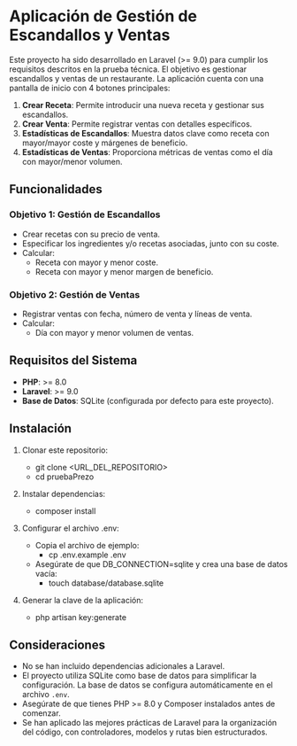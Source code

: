 # Aplicación de Gestión de Escandallos y Ventas

Este proyecto ha sido desarrollado en Laravel (>= 9.0) para cumplir los requisitos descritos en la prueba técnica. El objetivo es gestionar escandallos y ventas de un restaurante. La aplicación cuenta con una pantalla de inicio con 4 botones principales:

1. **Crear Receta**: Permite introducir una nueva receta y gestionar sus escandallos.
2. **Crear Venta**: Permite registrar ventas con detalles específicos.
3. **Estadísticas de Escandallos**: Muestra datos clave como receta con mayor/mayor coste y márgenes de beneficio.
4. **Estadísticas de Ventas**: Proporciona métricas de ventas como el día con mayor/menor volumen.

## Funcionalidades

### Objetivo 1: Gestión de Escandallos
- Crear recetas con su precio de venta.
- Especificar los ingredientes y/o recetas asociadas, junto con su coste.
- Calcular:
  - Receta con mayor y menor coste.
  - Receta con mayor y menor margen de beneficio.

### Objetivo 2: Gestión de Ventas
- Registrar ventas con fecha, número de venta y líneas de venta.
- Calcular:
  - Día con mayor y menor volumen de ventas.

## Requisitos del Sistema
- **PHP**: >= 8.0
- **Laravel**: >= 9.0
- **Base de Datos**: SQLite (configurada por defecto para este proyecto).

## Instalación
1. Clonar este repositorio:
   - git clone <URL_DEL_REPOSITORIO>
   - cd pruebaPrezo

2. Instalar dependencias:
    - composer install

3. Configurar el archivo .env:
    - Copia el archivo de ejemplo:
        - cp .env.example .env
    - Asegúrate de que DB_CONNECTION=sqlite y crea una base de datos vacía:
        - touch database/database.sqlite

4. Generar la clave de la aplicación:
    - php artisan key:generate


## Consideraciones
- No se han incluido dependencias adicionales a Laravel.
- El proyecto utiliza SQLite como base de datos para simplificar la configuración. La base de datos se configura automáticamente en el archivo `.env`.
- Asegúrate de que tienes PHP >= 8.0 y Composer instalados antes de comenzar.
- Se han aplicado las mejores prácticas de Laravel para la organización del código, con controladores, modelos y rutas bien estructurados.



